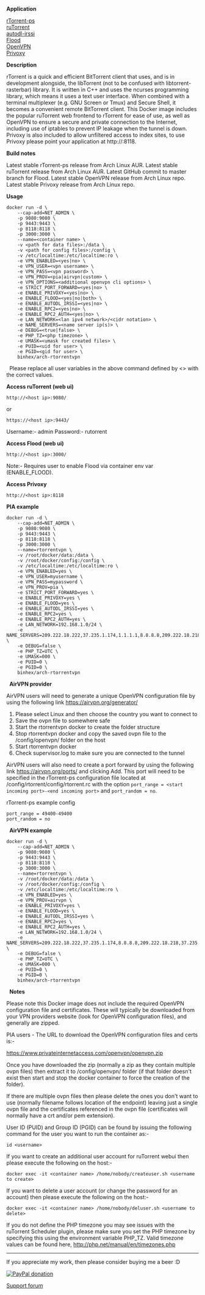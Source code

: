 **Application**

[rTorrent-ps](https://github.com/pyroscope/rtorrent-ps)  
[ruTorrent](https://github.com/Novik/ruTorrent)  
[autodl-irssi](https://github.com/autodl-community/autodl-irssi)  
[Flood](https://github.com/jfurrow/flood)  
[OpenVPN](https://openvpn.net/)  
[Privoxy](http://www.privoxy.org/)

**Description**

rTorrent is a quick and efficient BitTorrent client that uses, and is in development alongside, the libTorrent (not to be confused with libtorrent-rasterbar) library. It is written in C++ and uses the ncurses programming library, which means it uses a text user interface. When combined with a terminal multiplexer (e.g. GNU Screen or Tmux) and Secure Shell, it becomes a convenient remote BitTorrent client. This Docker image includes the popular ruTorrent web frontend to rTorrent for ease of use, as well as OpenVPN to ensure a secure and private connection to the Internet, including use of iptables to prevent IP leakage when the tunnel is down. Privoxy is also included to allow unfiltered access to index sites, to use Privoxy please point your application at http://<host ip>:8118.

**Build notes**

Latest stable rTorrent-ps release from Arch Linux AUR.
Latest stable ruTorrent release from Arch Linux AUR.
Latest GitHub commit to master branch for Flood.
Latest stable OpenVPN release from Arch Linux repo.
Latest stable Privoxy release from Arch Linux repo.

**Usage**
```
docker run -d \
    --cap-add=NET_ADMIN \
    -p 9080:9080 \
    -p 9443:9443 \
    -p 8118:8118 \
    -p 3000:3000 \
    --name=<container name> \
    -v <path for data files>:/data \
    -v <path for config files>:/config \
    -v /etc/localtime:/etc/localtime:ro \
    -e VPN_ENABLED=<yes|no> \
    -e VPN_USER=<vpn username> \
    -e VPN_PASS=<vpn password> \
    -e VPN_PROV=<pia|airvpn|custom> \
    -e VPN_OPTIONS=<additional openvpn cli options> \
    -e STRICT_PORT_FORWARD=<yes|no> \
    -e ENABLE_PRIVOXY=<yes|no> \
    -e ENABLE_FLOOD=<yes|no|both> \
    -e ENABLE_AUTODL_IRSSI=<yes|no> \
    -e ENABLE_RPC2=<yes|no> \
    -e ENABLE_RPC2_AUTH=<yes|no> \
    -e LAN_NETWORK=<lan ipv4 network>/<cidr notation> \
    -e NAME_SERVERS=<name server ip(s)> \
    -e DEBUG=<true|false> \
    -e PHP_TZ=<php timezone> \
    -e UMASK=<umask for created files> \
    -e PUID=<uid for user> \
    -e PGID=<gid for user> \
    binhex/arch-rtorrentvpn
```
&nbsp;
Please replace all user variables in the above command defined by <> with the correct values.

**Access ruTorrent (web ui)**

`http://<host ip>:9080/`

or

`https://<host ip>:9443/`

Username:- admin
Password:- rutorrent

**Access Flood (web ui)**

`http://<host ip>:3000/`

Note:- Requires user to enable Flood via container env var (ENABLE_FLOOD).

**Access Privoxy**

`http://<host ip>:8118`

**PIA example**
```
docker run -d \
    --cap-add=NET_ADMIN \
    -p 9080:9080 \
    -p 9443:9443 \
    -p 8118:8118 \
    -p 3000:3000 \
    --name=rtorrentvpn \
    -v /root/docker/data:/data \
    -v /root/docker/config:/config \
    -v /etc/localtime:/etc/localtime:ro \
    -e VPN_ENABLED=yes \
    -e VPN_USER=myusername \
    -e VPN_PASS=mypassword \
    -e VPN_PROV=pia \
    -e STRICT_PORT_FORWARD=yes \
    -e ENABLE_PRIVOXY=yes \
    -e ENABLE_FLOOD=yes \
    -e ENABLE_AUTODL_IRSSI=yes \
    -e ENABLE_RPC2=yes \
    -e ENABLE_RPC2_AUTH=yes \
    -e LAN_NETWORK=192.168.1.0/24 \
    -e NAME_SERVERS=209.222.18.222,37.235.1.174,1.1.1.1,8.8.8.8,209.222.18.218,37.235.1.177,1.0.0.1,8.8.4.4 \
    -e DEBUG=false \
    -e PHP_TZ=UTC \
    -e UMASK=000 \
    -e PUID=0 \
    -e PGID=0 \
    binhex/arch-rtorrentvpn
```
&nbsp;
**AirVPN provider**

AirVPN users will need to generate a unique OpenVPN configuration file by using the following link https://airvpn.org/generator/

1. Please select Linux and then choose the country you want to connect to
2. Save the ovpn file to somewhere safe
3. Start the rtorrentvpn docker to create the folder structure
4. Stop rtorrentvpn docker and copy the saved ovpn file to the /config/openvpn/ folder on the host
5. Start rtorrentvpn docker
6. Check supervisor.log to make sure you are connected to the tunnel

AirVPN users will also need to create a port forward by using the following link https://airvpn.org/ports/ and clicking Add. This port will need to be specified in the rTorrent-ps configuration file located at /config/rtorrent/config/rtorrent.rc with the option `port_range = <start incoming port>-<end incoming port>` and `port_random = no`.

rTorrent-ps example config
```
port_range = 49400-49400
port_random = no
```
&nbsp;
**AirVPN example**
```
docker run -d \
    --cap-add=NET_ADMIN \
    -p 9080:9080 \
    -p 9443:9443 \
    -p 8118:8118 \
    -p 3000:3000 \
    --name=rtorrentvpn \
    -v /root/docker/data:/data \
    -v /root/docker/config:/config \
    -v /etc/localtime:/etc/localtime:ro \
    -e VPN_ENABLED=yes \
    -e VPN_PROV=airvpn \
    -e ENABLE_PRIVOXY=yes \
    -e ENABLE_FLOOD=yes \
    -e ENABLE_AUTODL_IRSSI=yes \
    -e ENABLE_RPC2=yes \
    -e ENABLE_RPC2_AUTH=yes \
    -e LAN_NETWORK=192.168.1.0/24 \
    -e NAME_SERVERS=209.222.18.222,37.235.1.174,8.8.8.8,209.222.18.218,37.235.1.177,8.8.4.4 \
    -e DEBUG=false \
    -e PHP_TZ=UTC \
    -e UMASK=000 \
    -e PUID=0 \
    -e PGID=0 \
    binhex/arch-rtorrentvpn
```
&nbsp;
**Notes**

Please note this Docker image does not include the required OpenVPN configuration file and certificates. These will typically be downloaded from your VPN providers website (look for OpenVPN configuration files), and generally are zipped.

PIA users - The URL to download the OpenVPN configuration files and certs is:-

https://www.privateinternetaccess.com/openvpn/openvpn.zip

Once you have downloaded the zip (normally a zip as they contain multiple ovpn files) then extract it to /config/openvpn/ folder (if that folder doesn't exist then start and stop the docker container to force the creation of the folder).

If there are multiple ovpn files then please delete the ones you don't want to use (normally filename follows location of the endpoint) leaving just a single ovpn file and the certificates referenced in the ovpn file (certificates will normally have a crt and/or pem extension).

User ID (PUID) and Group ID (PGID) can be found by issuing the following command for the user you want to run the container as:-

`id <username>`

If you want to create an additional user account for ruTorrent webui then please execute the following on the host:-

`docker exec -it <container name> /home/nobody/createuser.sh <username to create>`

If you want to delete a user account (or change the password for an account) then please execute the following on the host:-

`docker exec -it <container name> /home/nobody/deluser.sh <username to delete>`

If you do not define the PHP timezone you may see issues with the ruTorrent Scheduler plugin, please make sure you set the PHP timezone by specifying this using the environment variable PHP_TZ. Valid timezone values can be found here, http://php.net/manual/en/timezones.php
___
If you appreciate my work, then please consider buying me a beer  :D

[![PayPal donation](https://www.paypal.com/en_US/i/btn/btn_donate_SM.gif)](https://www.paypal.com/cgi-bin/webscr?cmd=_s-xclick&hosted_button_id=MM5E27UX6AUU4)

[Support forum](http://lime-technology.com/forum/index.php?topic=47832.0)
